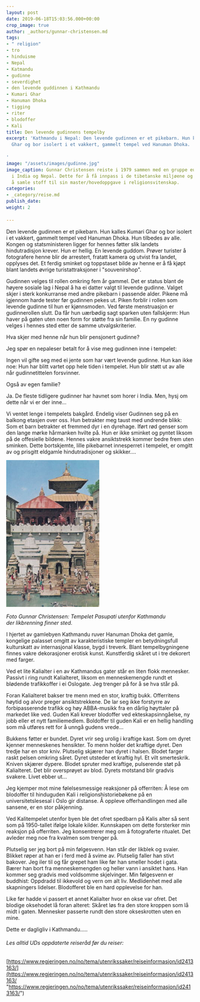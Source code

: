 ```yaml
---
layout: post
date: 2019-06-18T15:03:56.000+00:00
crop_image: true
author: _authors/gunnar-christensen.md
tags:
- " religion"
- tro
- hinduisme
- Nepal
- Katmandu
- gudinne
- severdighet
- den levende guddinnen i Kathmandu
- Kumari Ghar
- Hanuman Dhoka
- tigging
- riter
- blodoffer
- Kali
title: Den levende gudinnens tempelby
excerpt: 'Kathmandu i Nepal: Den levende gudinnen er et pikebarn. Hun kalles Kumari
  Ghar og bor isolert i et vakkert, gammelt tempel ved Hanuman Dhoka.

'
image: "/assets/images/gudinne.jpg"
image_caption: Gunnar Christensen reiste i 1979 sammen med en gruppe europeiske pilegrimer
  i India og Nepal. Dette for å få innpass i de tibetanske miljøene og klostrene for
  å samle stoff til sin master/hovedoppgave i religionsvitenskap.
categories:
- _category/reise.md
publish_date: 
weight: 2

---
```

Den levende gudinnen er et pikebarn. Hun kalles Kumari Ghar og bor isolert i et vakkert, gammelt tempel ved Hanuman Dhoka. Hun tilbedes av alle. Kongen og statsministeren ligger for hennes føtter slik landets hindutradisjon krever. Hun er hellig. En levende guddom. Prøver turister å fotografere henne blir de arrestert, fratatt kamera og utvist fra landet, opplyses det. Et ferdig sminket og toppstaset bilde av henne er å få kjøpt blant landets øvrige turistattraksjoner i "souvenirshop".

Gudinnen velges til rollen omkring fem år gammel. Det er status blant de høyere sosiale lag i Nepal å ha ei datter valgt til levende gudinne. Valget skjer i sterk konkurranse med andre pikebarn i passende alder. Pikene må igjennom harde tester før gudinnen pekes ut. Piken forblir i rollen som levende gudinne til hun er kjønnsmoden. Ved første menstruasjon er gudinnerollen slutt. Da får hun uærbødig sagt sparken uten fallskjerm: Hun haver på gaten uten noen form for støtte fra sin familie. En ny gudinne velges i hennes sted etter de samme utvalgskriterier.

Hva skjer med henne når hun blir pensjonert gudinne?

Jeg spør en nepaleser betalt for å vise meg gudinnen inne i tempelet:

Ingen vil gifte seg med ei jente som har vært levende gudinne. Hun kan ikke noe: Hun har blitt vartet opp hele tiden i tempelet. Hun blir støtt ut av alle når gudinnetittelen forsvinner.

Også av egen familie?

Ja. De fleste tidligere gudinner har havnet som horer i India. Men, hysj om dette når vi er der inne...

Vi ventet lenge i tempelets bakgård. Endelig viser Gudinnen seg på en balkong etasjen over oss. Hun betrakter meg taust med undrende blikk: Som et barn betrakter et fremmed dyr i en dyrehage. Iført rød genser som den lange mørke hårmanken hvilte på. Hun er ikke sminket og pyntet liksom på de offesielle bildene. Hennes vakre ansiktstrekk kommer bedre frem uten sminken. Dette bortskjemte, lille pikebarnet innesperret i tempelet, er omgitt av og prisgitt eldgamle hindutradisjoner og skikker....

![](/assets/images/tempel.jpg)

_Foto Gunnar Christensen: Tempelet Pasupati utenfor Kathmandu  
der likbrenning finner sted._

I hjertet av gamlebyen Kathmandu ruver Hanuman Dhoka det gamle, kongelige palasset omgitt av karakteristiske templer en betydningsfull kulturskatt av internasjonal klasse, bygd i treverk. Blant tempelbygningene finnes vakre dekorasjoner erotisk kunst. Kunstferdig skåret ut i tre dekorert med farger.

Ved et lite Kalialter i en av Kathmandus gater står en liten flokk mennesker. Passivt i ring rundt Kalialteret, liksom en menneskemengde rundt et blødende trafikkoffer i ei Oslogate. Jeg trenger på for å se hva står på.

Foran Kalialteret bakser tre menn med en stor, kraftig bukk. Offerritens høytid og alvor preger ansiktstrekkene. De lar seg ikke forstyrre av forbipasserende trafikk og høy ABBA-musikk fra en dårlig høyttaler på markedet like ved. Guden Kali krever blodoffer ved ekteskapsinngåelse, ny jobb eller et nytt familiemedlem. Boldoffer til guden Kali er en hellig handling som må utføres rett for å unngå gudens vrede...

Bukkens føtter er bundet. Dyret vrir seg urolig i kraftige kast. Som om dyret kjenner menneskenes hensikter. To menn holder det kraftige dyret. Den tredje har en stor kniv. Plutselig skjærer han dyret i halsen. Blodet farger raskt pelsen omkring såret. Dyret utsteder et kraftig hyl. Et vilt smerteskrik. Kniven skjærer dypere. Blodet spruter med kraftige, pulserende støt på Kalialteret. Det blir oversprøyet av blod. Dyrets motstand blir gradvis svakere. Livet ebber ut...

Jeg kjemper mot mine følelsesmessige reaksjoner på offerriten: Å lese om blodoffer til hinduguden Kali i religionshistoriebøkene på en universitetslesesal i Oslo gir distanse. Å oppleve offerhandlingen med alle sansene, er en stor påkjenning.

Ved Kalitempelet utenfor byen ble det ofret spedbarn på Kalis alter så sent som på 1950-tallet ifølge lokale kilder. Kunnskapen om dette forsterker min reaksjon på offerriten. Jeg konsentrerer meg om å fotograferte ritualet. Det avleder meg noe fra kvalmen som trenger på.

Plutselig ser jeg bort på min følgesvenn. Han står der likblek og svaier. Blikket røper at han er i ferd med å svime av. Plutselig faller han stivt bakover. Jeg iler til og får grepet ham like før han smeller hodet i gata. Bærer han bort fra menneskemengden og heller vann i ansiktet hans. Han kommer seg gradvis med voldsomme skjelvinger. Min følgesvenn er buddhist: Oppdradd til ikkevold og vern om alt liv. Medlidenhet med alle skapningers lidelser. Blodofferet ble en hard opplevelse for han.

Like før hadde vi passert et annet Kalialter hvor en okse var ofret. Det blodige oksehodet lå foran alteret: Skåret løs fra den store kroppen som lå midt i gaten. Mennesker passerte rundt den store okseskrotten uten en mine.

Dette er dagligliv i Kathmandu.....

###### Les alltid UDs oppdaterte reiseråd før du reiser:

[https://www.regjeringen.no/no/tema/utenrikssaker/reiseinformasjon/id2413163/](https://www.regjeringen.no/no/tema/utenrikssaker/reiseinformasjon/id2413163/ "https://www.regjeringen.no/no/tema/utenrikssaker/reiseinformasjon/id2413163/")